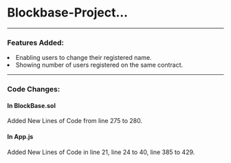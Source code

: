 # Blockbase-Project...
<hr>
<h3>Features Added:</h3>
<li>
  Enabling users to change their registered name.
</li>
<li>
  Showing number of users registered on the same contract.
</li>
<hr>
<h3>Code Changes:</h3>
<h4>In BlockBase.sol</h4>
Added New Lines of Code from line 275 to 280.
<br>
<h4>In App.js</h4>
Added New Lines of Code in line 21, line 24 to 40, line 385 to 429.
